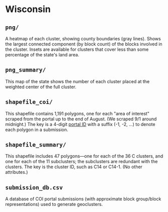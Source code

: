 # Wisconsin

## `png/`

A heatmap of each cluster, showing county boundaries (gray lines). Shows the largest connected component (by block count) of the blocks involved in the cluster. Insets are available for clusters that cover less than some percentage of the state's land area.

## `png_summary/`

This map of the state shows the number of each cluster placed at the weighted center of the full cluster.

## `shapefile_coi/`

This shapefile contains 1,191 polygons, one for each "area of interest" scraped from the portal up to the end of August. (We scraped 9/1 around midnight.) The key is a 4-digit [portal ID](https://portal.wisconsin-mapping.org/) with a suffix (-1, -2, ...) to denote each polygon in a submission. 

## `shapefile_summary/`

This shapefile includes 47 polygons—one for each of the 36 C clusters, and one for each of the 11 subclusters; the subclusters are redundant with the clusters. The key is the cluster ID, such as C14 or C14-1. (No other attributes.)


## `submission_db.csv`

A database of COI portal submissions (with approximate block group/block representations) used to generate geoclusters.
